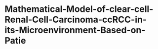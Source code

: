 # Mathematical-Model-of-clear-cell-Renal-Cell-Carcinoma-ccRCC-in-its-Microenvironment-Based-on-Patie